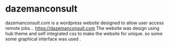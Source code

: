 # dazemanconsult
dazemanconsult.com is a wordpress website designed to allow user access remote jobs...
https://dazemanconsult.com
The website was design using hub theme and self integrated css to make the website for unique. so some some graphical interface was used .
